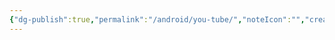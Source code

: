 ```yaml
---
{"dg-publish":true,"permalink":"/android/you-tube/","noteIcon":"","created":"","updated":""}
---
```


